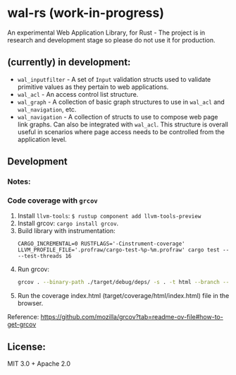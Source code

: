 # wal-rs (work-in-progress)

An experimental Web Application Library, for Rust - The project is in research and development stage so please do not use it for production.

## (currently) in development:

- `wal_inputfilter` - A set of `Input` validation structs used to validate primitive values as they pertain to web applications.
- `wal_acl` - An access control list structure.
- `wal_graph` - A collection of basic graph structures to use in `wal_acl` and `wal_navigation`, etc.
- `wal_navigation` - A collection of structs to use to compose web page link graphs.  Can also be integrated with `wal_acl`.  This structure is overall useful in scenarios where page access needs to be controlled from the application level.

## Development

### Notes:

### Code coverage with `grcov`

1. Install `llvm-tools`: `$ rustup component add llvm-tools-preview`
2. Install grcov: `cargo install grcov`.
3. Build library with instrumentation:
    ```
    CARGO_INCREMENTAL=0 RUSTFLAGS='-Cinstrument-coverage' LLVM_PROFILE_FILE='.profraw/cargo-test-%p-%m.profraw' cargo test -- --test-threads 16
    ```
4. Run grcov: 
    ```bash
    grcov . --binary-path ./target/debug/deps/ -s . -t html --branch --ignore-not-existing --ignore '../*' --ignore "/*" -o target/coverage/html
    ```
5. Run the coverage index.html (target/coverage/html/index.html) file in the browser.

Reference: https://github.com/mozilla/grcov?tab=readme-ov-file#how-to-get-grcov

## License:

MIT 3.0 + Apache 2.0
